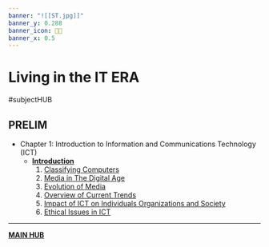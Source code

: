 ```yaml
---
banner: "![[ST.jpg]]"
banner_y: 0.288
banner_icon: 🧑‍💼
banner_x: 0.5
---
```

# Living in the IT ERA
#subjectHUB

## PRELIM
- Chapter 1: Introduction to Information and Communications Technology (ICT)
	- **[Introduction](STintro.md)**
		1. [Classifying Computers](STPrelimCh1.md)
		2. [Media in The Digital Age](STPrelimCh2.md)
		3. [Evolution of Media](STPrelimCh3.md)
		4. [Overview of Current Trends](STPrelimCh4.md)
		5. [Impact of ICT on Individuals Organizations and Society](STPrelimCh5.md)
		6. [Ethical Issues in ICT](STPrelimCh6.md)


---
**[MAIN HUB](MAINBSIT.md)**